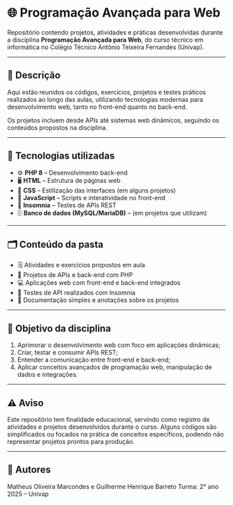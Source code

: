 # 🌐 Programação Avançada para Web

Repositório contendo projetos, atividades e práticas desenvolvidas durante a disciplina **Programação Avançada para Web**, do curso técnico em informática no Colégio Técnico Antônio Teixeira Fernandes (Univap).

---

## 📄 Descrição

Aqui estão reunidos os códigos, exercícios, projetos e testes práticos realizados ao longo das aulas, utilizando tecnologias modernas para desenvolvimento web, tanto no front-end quanto no back-end.

Os projetos incluem desde APIs até sistemas web dinâmicos, seguindo os conteúdos propostos na disciplina.

---

## 🧠 Tecnologias utilizadas

- ⚙️ **PHP 8** – Desenvolvimento back-end  
- 🖥️ **HTML** – Estrutura de páginas web  
- 🎨 **CSS** – Estilização das interfaces (em alguns projetos)  
- 🔧 **JavaScript** – Scripts e interatividade no front-end  
- 🔗 **Insomnia** – Testes de APIs REST  
- 🗄️ **Banco de dados (MySQL/MariaDB)** – (em projetos que utilizam)

---

## 🗂️ Conteúdo da pasta

- 🗒️ Atividades e exercícios propostos em aula  
- 🔧 Projetos de APIs e back-end com PHP  
- 💻 Aplicações web com front-end e back-end integrados  
- 🧪 Testes de API realizados com Insomnia  
- 📁 Documentação simples e anotações sobre os projetos

---

## 🚀 Objetivo da disciplina

1. Aprimorar o desenvolvimento web com foco em aplicações dinâmicas;  
2. Criar, testar e consumir APIs REST;  
3. Entender a comunicação entre front-end e back-end;  
4. Aplicar conceitos avançados de programação web, manipulação de dados e integrações.

---

## ⚠️ Aviso

Este repositório tem finalidade educacional, servindo como registro de atividades e projetos desenvolvidos durante o curso. Alguns códigos são simplificados ou focados na prática de conceitos específicos, podendo não representar projetos prontos para produção.

---

## 👥 Autores

Matheus Oliveira Marcondes e Guilherme Henrique Barreto
Turma: 2° ano 2025 – Univap
